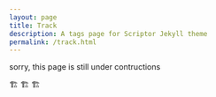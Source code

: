 ```yaml
---
layout: page
title: Track
description: A tags page for Scriptor Jekyll theme
permalink: /track.html
---
```

sorry, this page is still under contructions

🏗 🏗 🏗 
